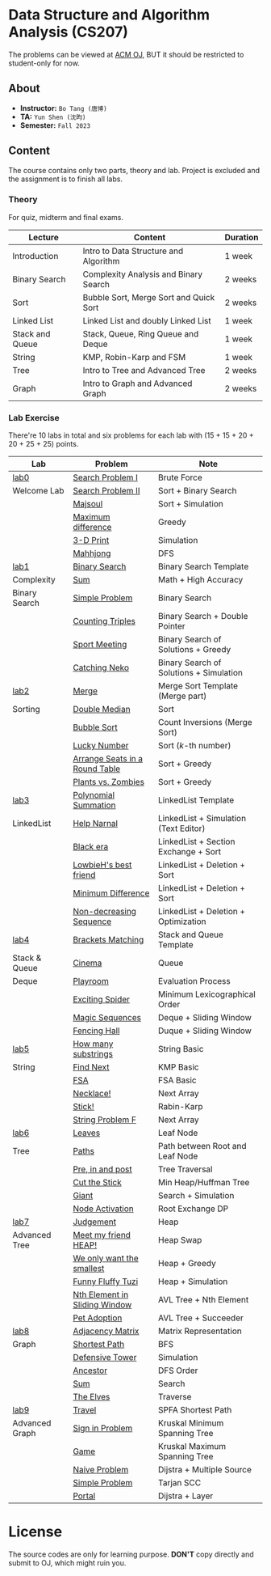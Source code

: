 # Data Structure and Algorithm Analysis (CS207)

The problems can be viewed at [ACM OJ](https://acm.sustech.edu.cn/onlinejudge/), BUT it should be restricted to student-only for now.

## About
 - **Instructor:** `Bo Tang (唐博)`
 - **TA:** `Yun Shen (沈昀)`
 - **Semester:** `Fall 2023`

## Content

The course contains only two parts, theory and lab. Project is excluded and the assignment is to finish all labs.

### Theory

For quiz, midterm and final exams.

| Lecture         | Content                                | Duration |
| --------------- | -------------------------------------- | -------- |
| Introduction    | Intro to Data Structure and Algorithm  | 1 week   |
| Binary Search   | Complexity Analysis and Binary Search  | 2 weeks  |
| Sort            | Bubble Sort, Merge Sort and Quick Sort | 2 weeks  |
| Linked List     | Linked List and doubly Linked List     | 1 week   |
| Stack and Queue | Stack, Queue, Ring Queue and Deque     | 1 week   |
| String          | KMP, Robin-Karp and FSM                | 1 week   |
| Tree            | Intro to Tree and Advanced Tree        | 2 weeks  |
| Graph           | Intro to Graph and Advanced Graph      | 2 weeks  |

### Lab Exercise

There're 10 labs in total and six problems for each lab with (15 + 15 + 20 + 20 + 25 + 25) points.

| Lab                | Problem                                                  | Note                                    |
| ------------------ | -------------------------------------------------------- | --------------------------------------- |
| [lab0](Labs/lab0/) | [Search Problem I](Labs/lab0/ProblemA.cpp)               | Brute Force                             |
| Welcome Lab        | [Search Problem II](Labs/lab0/ProblemB.cpp)              | Sort + Binary Search                    |
|                    | [Majsoul](Labs/lab0/ProblemC.java)                       | Sort + Simulation                       |
|                    | [Maximum difference](Labs/lab0/ProblemD.cpp)             | Greedy                                  |
|                    | [3-D Print](Labs/lab0/ProblemE.cpp)                      | Simulation                              |
|                    | [Mahhjong](Labs/lab0/ProblemF.cpp)                       | DFS                                     |
| [lab1](Labs/lab1/) | [Binary Search](Labs/lab1/ProblemA.cpp)                  | Binary Search Template                  |
| Complexity         | [Sum](Labs/lab1/ProblemB.java)                           | Math + High Accuracy                    |
| Binary Search      | [Simple Problem](Labs/lab1/ProblemC.cpp)                 | Binary Search                           |
|                    | [Counting Triples](Labs/lab1/ProblemD.cpp)               | Binary Search + Double Pointer          |
|                    | [Sport Meeting](Labs/lab1/ProblemE.cpp)                  | Binary Search of Solutions + Greedy     |
|                    | [Catching Neko](Labs/lab1/ProblemF.cpp)                  | Binary Search of Solutions + Simulation |
| [lab2](Labs/lab2/) | [Merge](Labs/lab2/ProblemA.cpp)                          | Merge Sort Template (Merge part)        |
| Sorting            | [Double Median](Labs/lab2/ProblemB.cpp)                  | Sort                                    |
|                    | [Bubble Sort](Labs/lab2/ProblemC.cpp)                    | Count Inversions (Merge Sort)           |
|                    | [Lucky Number](Labs/lab2/ProblemD.cpp)                   | Sort ($k$-th number)                    |
|                    | [Arrange Seats in a Round Table](Labs/lab2/ProblemE.cpp) | Sort + Greedy                           |
|                    | [Plants vs. Zombies](Labs/lab2/ProblemF.cpp)             | Sort + Greedy                           |
| [lab3](Labs/lab3/) | [Polynomial Summation](Labs/lab3/ProblemA.cpp)           | LinkedList Template                     |
| LinkedList         | [Help Narnal](Labs/lab3/ProblemB.cpp)                    | LinkedList + Simulation (Text Editor)   |
|                    | [Black era](Labs/lab3/ProblemC.cpp)                      | LinkedList + Section Exchange + Sort    |
|                    | [LowbieH's best friend](Labs/lab3/ProblemD.cpp)          | LinkedList + Deletion + Sort            |
|                    | [Minimum Difference](Labs/lab3/ProblemE.cpp)             | LinkedList + Deletion + Sort            |
|                    | [Non-decreasing Sequence](Labs/lab3/ProblemF.cpp)        | LinkedList + Deletion + Optimization    |
| [lab4](Labs/lab4/) | [Brackets Matching](Labs/lab4/ProblemA.cpp)              | Stack and Queue Template                |
| Stack & Queue      | [Cinema](Labs/lab4/ProblemB.cpp)                         | Queue                                   |
| Deque              | [Playroom](Labs/lab4/ProblemC.cpp)                       | Evaluation Process                      |
|                    | [Exciting Spider](Labs/lab4/ProblemD.cpp)                | Minimum Lexicographical Order           |
|                    | [Magic Sequences](Labs/lab4/ProblemE.cpp)                | Deque + Sliding Window                  |
|                    | [Fencing Hall](Labs/lab4/ProblemF.cpp)                   | Duque + Sliding Window                  |
| [lab5](Labs/lab5/) | [How many substrings](Labs/lab5/ProblemA.cpp)            | String Basic                            |
| String             | [Find Next](Labs/lab5/ProblemB.cpp)                      | KMP Basic                               |
|                    | [FSA](Labs/lab5/ProblemC.cpp)                            | FSA Basic                               |
|                    | [Necklace!](Labs/lab5/ProblemD.cpp)                      | Next Array                              |
|                    | [Stick!](Labs/lab5/ProblemE.cpp)                         | Rabin-Karp                              |
|                    | [String Problem F](Labs/lab5/ProblemF.cpp)               | Next Array                              |
| [lab6](Labs/lab6/) | [Leaves](Labs/lab6/ProblemA.cpp)                         | Leaf Node                               |
| Tree               | [Paths](Labs/lab6/ProblemB.cpp)                          | Path between Root and Leaf Node         |
|                    | [Pre, in and post](Labs/lab6/ProblemC.cpp)               | Tree Traversal                          |
|                    | [Cut the Stick](Labs/lab6/ProblemD.cpp)                  | Min Heap/Huffman Tree                   |
|                    | [Giant](Labs/lab6/ProblemE.cpp)                          | Search + Simulation                     |
|                    | [Node Activation](Labs/lab6/ProblemF.cpp)                | Root Exchange DP                        |
| [lab7](Labs/lab7)  | [Judgement](Labs/lab7/ProblemA.cpp)                      | Heap                                    |
| Advanced Tree      | [Meet my friend HEAP!](Labs/lab7/ProblemB.cpp)           | Heap Swap                               |
|                    | [We only want the smallest](Labs/lab7/ProblemC.cpp)      | Heap + Greedy                           |
|                    | [Funny Fluffy Tuzi](Labs/lab7/ProblemD.cpp)              | Heap + Simulation                       |
|                    | [Nth Element in Sliding Window](Labs/lab7/ProblemE.cpp)  | AVL Tree + Nth Element                  |
|                    | [Pet Adoption](Labs/lab7/ProblemF.cpp)                   | AVL Tree + Succeeder                    |
| [lab8](Labs/lab9)  | [Adjacency Matrix](Labs/lab8/ProblemA.cpp)               | Matrix Representation                   |
| Graph              | [Shortest Path](Labs/lab8/ProblemB.cpp)                  | BFS                                     |
|                    | [Defensive Tower](Labs/lab8/ProblemC.cpp)                | Simulation                              |
|                    | [Ancestor](Labs/lab8/ProblemD.cpp)                       | DFS Order                               |
|                    | [Sum](Labs/lab8/ProblemE.cpp)                            | Search                                  |
|                    | [The Elves](Labs/lab8/ProblemF.cpp)                      | Traverse                                |
| [lab9](Labs/lab9)  | [Travel](Labs/lab9/ProblemA.cpp)                         | SPFA Shortest Path                      |
| Advanced Graph     | [Sign in Problem](Labs/lab9/ProblemB.cpp)                | Kruskal Minimum Spanning Tree           |
|                    | [Game](Labs/lab9/ProblemC.cpp)                           | Kruskal Maximum Spanning Tree           |
|                    | [Naive Problem](Labs/lab9/ProblemD.cpp)                  | Dijstra + Multiple Source               |
|                    | [Simple Problem](Labs/lab9/ProblemE.cpp)                 | Tarjan SCC                              |
|                    | [Portal](Labs/lab9/ProblemF.cpp)                         | Dijstra + Layer                         |

# License

The source codes are only for learning purpose. **DON'T** copy directly and submit to OJ, which might ruin you.
